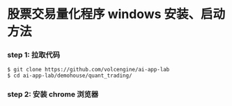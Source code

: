 # 股票交易量化程序 windows 安装、启动方法

### step 1: 拉取代码
```
$ git clone https://github.com/volcengine/ai-app-lab
$ cd ai-app-lab/demohouse/quant_trading/
```

### step 2: 安装 chrome 浏览器

